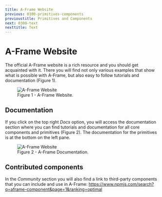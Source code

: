 ```yaml
---
title: A-Frame Website
previous: 0100-primitives-components
previoustitle: Primitives and Components
next: 0300-text
nexttitle: Text
---
```


# A-Frame Website

The official A-Frame website is a rich resource and you should get acquainted with it. There you will find not only various examples that show what is possible with A-Frame, but also easy to follow tutorials and documentation (Figure 1).
<figure>
    <img class="fullwidth" src="https://cdn.glitch.com/80978ab7-9db6-45ae-bc43-4fab16bdbb6e%2Faframe-website.png?v=1589054985108"
         alt="A-Frame Website">
    <figcaption>Figure 1 - A-Frame Website.</figcaption>
</figure>


## Documentation

If you click on the top right _Docs_ option, you will access the documentation section where you can find tutorials and documentation for all core components and primitives (Figure 2). The documentation for the primitives is at the bottom on the left pane.

<figure>
    <img class="fullwidth" src="https://cdn.glitch.com/80978ab7-9db6-45ae-bc43-4fab16bdbb6e%2Faframe-website-docs.gif?v=1589055410989"
         alt="A-Frame Website">
    <figcaption>Figure 2 - A-Frame Documentation.</figcaption>
</figure>


## Contributed components

In the _Community_ section you will also find a link to third-party components that you can include and use in A-Frame: https://www.npmjs.com/search?q=aframe-component&page=1&ranking=optimal